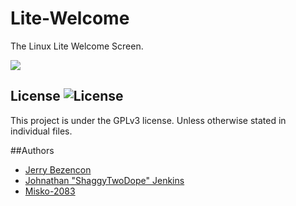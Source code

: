 Lite-Welcome
=================

The Linux Lite Welcome Screen.

![](http://i.imgur.com/tTEq0kW.png)

## License ![License](https://img.shields.io/badge/license-GPLv3-green.svg)

This project is under the GPLv3 license. Unless otherwise stated in individual files.

##Authors
- [Jerry Bezencon](https://github.com/linuxlite/)
- [Johnathan "ShaggyTwoDope" Jenkins](https://github.com/shaggytwodope/)
- [Misko-2083](https://github.com/Misko-2083/)
